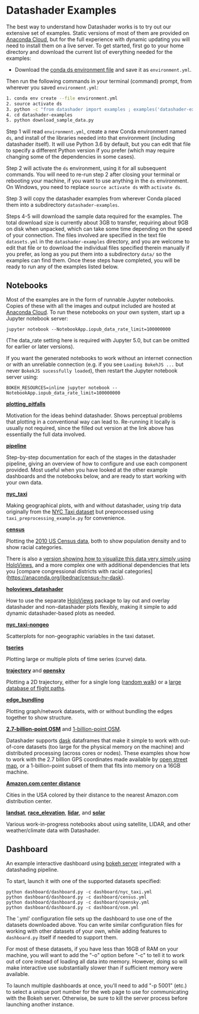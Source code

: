 # Datashader Examples

The best way to understand how Datashader works is to try out our
extensive set of examples. Static versions of most of them are
provided on [Anaconda Cloud](https://anaconda.org/jbednar/notebooks),
but for the full experience with dynamic updating you will need to
install them on a live server. To get started, first go to your home
directory and download the current list of everything needed for the
examples:

- Download the [conda ds environment file](https://raw.githubusercontent.com/bokeh/datashader/master/examples/environment.yml) and save it as `environment.yml`.

Then run the following commands in your terminal (command) prompt, from wherever you saved `environment.yml`:

```bash
1. conda env create --file environment.yml
2. source activate ds
3. python -c "from datashader import examples ; examples('datashader-examples')"
4. cd datashader-examples
5. python download_sample_data.py
```

Step 1 will read `environment.yml`, create a new Conda environment
named `ds`, and install of the libraries needed into that environment
(including datashader itself). It will use Python 3.6 by default, but
you can edit that file to specify a different Python version if you
prefer (which may require changing some of the dependencies in some
cases).

Step 2 will activate the `ds` environment, using it for all subsequent
commands. You will need to re-run step 2 after closing your terminal
or rebooting your machine, if you want to use anything in the `ds`
environment.  On Windows, you need to replace `source activate ds`
with `activate ds`.

Step 3 will copy the datashader examples from wherever Conda placed
them into a subdirectory `datashader-examples`.

Steps 4-5 will download the sample data required for the examples. The
total download size is currently about 3GB to transfer, requiring
about 9GB on disk when unpacked, which can take some time depending on
the speed of your connection.  The files involved are specified in the
text file `datasets.yml` in the `datashader-examples` directory, and
you are welcome to edit that file or to download the individual files
specified therein manually if you prefer, as long as you put them into
a subdirectory `data/` so the examples can find them.  Once these
steps have completed, you will be ready to run any of the examples
listed below.


## Notebooks

Most of the examples are in the form of runnable Jupyter notebooks. Copies of
these with all the images and output included are hosted at [Anaconda
Cloud](https://anaconda.org/jbednar/notebooks). To run these notebooks on your
own system, start up a Jupyter notebook server:

```
jupyter notebook --NotebookApp.iopub_data_rate_limit=100000000
```
(The data_rate setting here is required with Jupyter 5.0, but can be omitted for earlier or later versions).

If you want the generated notebooks to work without an internet connection or
with an unreliable connection (e.g. if you see `Loading BokehJS ...` but never
`BokekJS sucessfully loaded`), then restart the Jupyter notebook server using:

```
BOKEH_RESOURCES=inline jupyter notebook --NotebookApp.iopub_data_rate_limit=100000000
```

**[plotting_pitfalls](https://anaconda.org/jbednar/plotting_pitfalls/notebook)**

Motivation for the ideas behind datashader. Shows perceptual problems
that plotting in a conventional way can lead to. Re-running it locally
is usually not required, since the filled out version at the link
above has essentially the full data involved.

**[pipeline](https://anaconda.org/jbednar/pipeline/notebook)**

Step-by-step documentation for each of the stages in the datashader
pipeline, giving an overview of how to configure and use each
component provided.  Most useful when you have looked at the other
example dashboards and the notebooks below, and are ready to start
working with your own data.

**[nyc_taxi](https://anaconda.org/jbednar/nyc_taxi/notebook)**

Making geographical plots, with and without datashader, using trip data originally from
the [NYC Taxi dataset](http://www.nyc.gov/html/tlc/html/about/trip_record_data.shtml)
but preprocessed using `taxi_preprocessing_example.py` for convenience.

**[census](https://anaconda.org/jbednar/census/notebook)**

Plotting the [2010 US Census data](http://www.coopercenter.org/demographics/Racial-Dot-Map), 
both to show population density and to show racial categories.

There is also a
[version showing how to visualize this data very simply using HoloViews](https://anaconda.org/jbednar/census-hv),
and a more complex one with additional dependencies that lets you
[compare congressional districts with racial categories]
(https://anaconda.org/jbednar/census-hv-dask).

**[holoviews_datashader](https://anaconda.org/jbednar/holoviews_datashader/notebook)**

How to use the separate [HoloViews](http://holoviews.org) package
to lay out and overlay datashader and non-datashader plots flexibly, 
making it simple to add dynamic datashader-based plots as needed.

**[nyc_taxi-nongeo](https://anaconda.org/jbednar/nyc_taxi-nongeo/notebook)**

Scatterplots for non-geographic variables in the taxi dataset.

**[tseries](https://anaconda.org/jbednar/tseries/notebook)**

Plotting large or multiple plots of time series (curve) data.

**[trajectory](https://anaconda.org/jbednar/trajectory/notebook)** and 
**[opensky](https://anaconda.org/jbednar/opensky/notebook)**

Plotting a 2D trajectory, either for a single long 
([random walk](https://anaconda.org/jbednar/trajectory/notebook)) or a
[large database of flight paths](https://anaconda.org/jbednar/opensky/notebook).

**[edge_bundling](https://anaconda.org/jbednar/edge_bundling/notebook)**

Plotting graph/network datasets, with or without bundling the edges
together to show structure.

**[2.7-billion-point OSM](https://anaconda.org/jbednar/osm/notebook)** and
[1-billion-point OSM](https://anaconda.org/jbednar/osm-1billion).

Datashader supports [dask](http://dask.pydata.org) dataframes that
make it simple to work with out-of-core datasets (too large for the
physical memory on the machine) and distributed processing (across
cores or nodes). These examples show how to work with the 2.7 billion
GPS coordinates made available by
[open street map](https://blog.openstreetmap.org/2012/04/01/bulk-gps-point-data/),
or a 1-billion-point subset of them that fits into memory on a 16GB
machine. 

**[Amazon.com center distance](https://anaconda.org/defusco/amz_centers/notebook)**

Cities in the USA colored by their distance to the nearest Amazon.com 
distribution center.

**[landsat](https://anaconda.org/jbednar/landsat/notebook)**,
**[race_elevation](https://anaconda.org/jbednar/race_elevation/notebook)**,
**[lidar](https://anaconda.org/jbednar/lidar/notebook)**, and
**[solar](https://anaconda.org/jbednar/solar/notebook)**

Various work-in-progress notebooks about using satellite, LIDAR, and
other weather/climate data with Datashader.


## Dashboard

An example interactive dashboard using
[bokeh server](http://bokeh.pydata.org/en/latest/docs/user_guide/server.html)
integrated with a datashading pipeline.

To start, launch it with one of the supported datasets specified:

```
python dashboard/dashboard.py -c dashboard/nyc_taxi.yml
python dashboard/dashboard.py -c dashboard/census.yml
python dashboard/dashboard.py -c dashboard/opensky.yml
python dashboard/dashboard.py -c dashboard/osm.yml
```

The '.yml' configuration file sets up the dashboard to use one of the
datasets downloaded above. You can write similar configuration files
for working with other datasets of your own, while adding features to
`dashboard.py` itself if needed to support them.

For most of these datasets, if you have less than 16GB of RAM on your
machine, you will want to add the "-o" option before "-c" to tell it
to work out of core instead of loading all data into memory.  However,
doing so will make interactive use substantially slower than if
sufficient memory were available.

To launch multiple dashboards at once, you'll need to add "-p 5001"
(etc.) to select a unique port number for the web page to use for
communicating with the Bokeh server.  Otherwise, be sure to kill the
server process before launching another instance.
